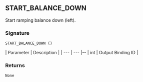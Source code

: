 ## START\_BALANCE\_DOWN

Start ramping balance down (left).


### Signature

`START_BALANCE_DOWN ()`


| Parameter | Description |
| --- | --- |--
| int | Output Binding ID |


### Returns

`None`